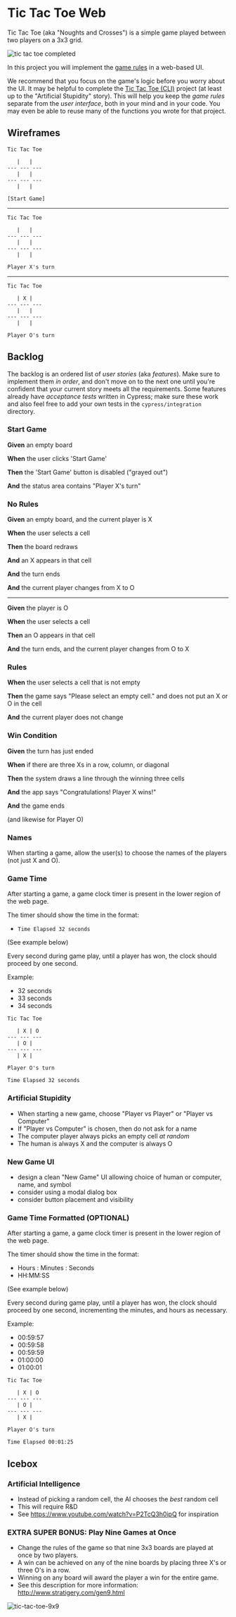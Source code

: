 # Tic Tac Toe Web

Tic Tac Toe (aka "Noughts and Crosses") is a simple game played between two players on a 3x3 grid.

![tic tac toe completed](/images/tic_tac_toe.svg)

In this project you will implement the [game rules](https://en.wikipedia.org/wiki/Tic-tac-toe) in a web-based UI.

We recommend that you focus on the game's logic before you worry about the UI. It may be helpful to complete the [Tic Tac Toe (CLI)](tic_tac_toe) project (at least up to the "Artificial Stupidity" story). This will help you keep the *game rules* separate from the *user interface*, both in your mind and in your code. You may even be able to reuse many of the functions you wrote for that project.

## Wireframes

```
Tic Tac Toe

   |   |  
--- --- ---
   |   |  
--- --- ---
   |   |  

[Start Game]
```
---

```
Tic Tac Toe

   |   |  
--- --- ---
   |   |  
--- --- ---
   |   |  

Player X's turn
```
---
```
Tic Tac Toe

   | X |  
--- --- ---
   |   |  
--- --- ---
   |   |  

Player O's turn
```

## Backlog

The backlog is an ordered list of *user stories* (aka *features*). Make sure to implement them *in order*, and don't move on to the next one until you're confident that your current story meets all the requirements. Some features already have *acceptance tests* written in Cypress; make sure these work and also feel free to add your own tests in the `cypress/integration` directory.

<!--BOX-->

### Start Game

**Given** an empty board

**When** the user clicks 'Start Game'

**Then** the 'Start Game' button is disabled ("grayed out")

**And** the status area contains "Player X's turn"

<!--/BOX-->


<!--BOX-->

### No Rules

**Given** an empty board, and the current player is X

**When** the user selects a cell

**Then** the board redraws

**And** an X appears in that cell

**And** the turn ends

**And** the current player changes from X to O

<hr>

**Given** the player is O

**When** the user selects a cell

**Then** an O appears in that cell

**And** the turn ends, and the current player changes from O to X

<!--/BOX-->

<!--BOX-->

### Rules

**When** the user selects a cell that is not empty

**Then** the game says "Please select an empty cell." and does not put an X or O in the cell

**And** the current player does not change

<!--/BOX-->
<!--BOX-->

### Win Condition

**Given** the turn has just ended

**When** if there are three Xs in a row, column, or diagonal

**Then** the system draws a line through the winning three cells

**And** the app says "Congratulations! Player X wins!"

**And** the game ends

(and likewise for Player O)

<!--/BOX-->
<!--BOX-->

### Names

When starting a game, allow the user(s) to choose the names of the players (not just X and O).

<!--/BOX-->
<!--BOX-->

### Game Time

After starting a game, a game clock timer is present in the lower region of the web page.

The timer should show the time in the format:
- `Time Elapsed 32 seconds`

(See example below)

Every second during game play, until a player has won, the clock should proceed by one second.

Example:
- 32 seconds
- 33 seconds
- 34 seconds

```
Tic Tac Toe

   | X | O
--- --- ---
   | O |  
--- --- ---
   | X |  

Player O's turn

Time Elapsed 32 seconds
```
<!--/BOX-->
<!--BOX-->

### Artificial Stupidity

- When starting a new game, choose "Player vs Player" or "Player vs Computer"
- If "Player vs Computer" is chosen, then do not ask for a name
- The computer player always picks an empty cell *at random*
- The human is always X and the computer is always O

<!--/BOX-->
<!--BOX-->

### New Game UI

- design a clean "New Game" UI allowing choice of human or computer, name, and symbol
- consider using a modal dialog box
- consider button placement and visibility

<!--/BOX-->
<!--BOX-->

### Game Time Formatted (OPTIONAL)

After starting a game, a game clock timer is present in the lower region of the web page.

The timer should show the time in the format:
- Hours : Minutes : Seconds
- HH:MM:SS

(See example below)

Every second during game play, until a player has won, the clock should proceed by one second, incrementing the minutes, and hours as necessary.

Example:
- 00:59:57
- 00:59:58
- 00:59:59
- 01:00:00
- 01:00:01

```
Tic Tac Toe

   | X | O
--- --- ---
   | O |  
--- --- ---
   | X |  

Player O's turn

Time Elapsed 00:01:25
```

<!--/BOX-->

## Icebox

<!--BOX-->

### Artificial Intelligence

- Instead of picking a random cell, the AI chooses the *best* random cell
- This will require R&D
- See <https://www.youtube.com/watch?v=P2TcQ3h0ipQ> for inspiration

<!--/BOX-->

<!--BOX-->

### EXTRA SUPER BONUS: Play Nine Games at Once

- Change the rules of the game so that nine 3x3 boards are played at once by two players.
- A win can be achieved on any of the nine boards by placing three X's or three O's in a row.
- Winning on any board will award the player a win for the entire game.
- See this description for more information: http://www.stratigery.com/gen9.html

![tic-tac-toe-9x9](/images/tic-tac-toe-9x9.png)

<!--/BOX-->
